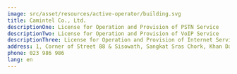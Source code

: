 ```yaml
---
image: src/asset/resources/active-operator/building.svg
title: Camintel Co., Ltd.
descriptionOne: License for Operation and Provision of PSTN Service
descriptionTwo: License for Operation and Provision of VoIP Service
descriptionThree: License for Operation and Provision of Internet Service
address: 1, Corner of Street 88 & Sisowath, Sangkat Sras Chork, Khan Daun Penh, Phnom Penh
phone: 023 986 986
lang: en
---
```

